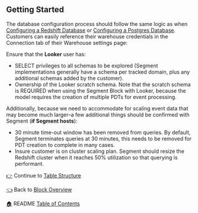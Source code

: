 ## Getting Started

The database configuration process should follow the same logic as when [Configuring a Redshift Database](http://www.looker.com/docs/admin/database-config/amazon-redshift ) or [Configuring a Postgres Database](http://www.looker.com/docs/setup-and-management/database-config/postgresql). Customers can easily reference their warehouse credentials in the Connection tab of their Warehouse settings page:

Ensure that the **Looker** user has:

* SELECT privileges to all schemas to be explored (Segment implementations generally have a schema per tracked domain, plus any additional schemas added by the customer).
* Ownership of the Looker scratch schema. Note that the scratch schema is REQUIRED when using the Segment Block with Looker, because the model requires the creation of multiple PDTs for event processing.

Additionally, because we need to accommodate for scaling event data that may become much larger–a few additional things should be confirmed with Segment (**if Segment hosts**): 

* 30 minute time-out window has been removed from queries. By default, Segment terminates queries at 30 minutes, this needs to be removed for PDT creation to complete in many cases.
* Insure customer is on cluster scaling plan. Segment should resize the Redshift cluster when it reaches 50% utilization so that querying is performant.

[:point_right:](_3_table_structure.md) Continue to [Table Structure](_3_table_structure.md)

[:point_left:](_1_block_overview.md) Back to [Block Overview](_1_block_overview.md)

[:house:](README.md) README [Table of Contents](README.md)
